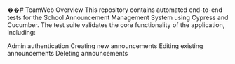 ��#   T e a m W e b 
Overview
This repository contains automated end-to-end tests for the School Announcement Management System using Cypress and Cucumber. The test suite validates the core functionality of the application, including:

Admin authentication
Creating new announcements
Editing existing announcements
Deleting announcements
 
